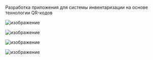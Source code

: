 Разработка приложения для системы инвентаризации на основе технологии QR-кодов

![изображение](https://github.com/mrar3007/INVENT/assets/69685321/6d9c6a38-3ddb-41be-b163-efbcd128c238)

![изображение](https://github.com/mrar3007/INVENT/assets/69685321/10235852-2288-4bc5-8153-ed835ff6354d)

![изображение](https://github.com/mrar3007/INVENT/assets/69685321/1bd9287c-a19b-4f87-9cc1-9dbcab6cdc7f)

![изображение](https://github.com/mrar3007/INVENT/assets/69685321/e36c653d-c2bc-47a3-a0aa-04908e973d0c)

